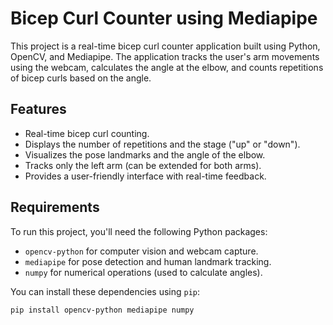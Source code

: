 # Bicep Curl Counter using Mediapipe

This project is a real-time bicep curl counter application built using Python, OpenCV, and Mediapipe. The application tracks the user's arm movements using the webcam, calculates the angle at the elbow, and counts repetitions of bicep curls based on the angle.

## Features

- Real-time bicep curl counting.
- Displays the number of repetitions and the stage ("up" or "down").
- Visualizes the pose landmarks and the angle of the elbow.
- Tracks only the left arm (can be extended for both arms).
- Provides a user-friendly interface with real-time feedback.

## Requirements

To run this project, you'll need the following Python packages:

- `opencv-python` for computer vision and webcam capture.
- `mediapipe` for pose detection and human landmark tracking.
- `numpy` for numerical operations (used to calculate angles).

You can install these dependencies using `pip`:

```bash
pip install opencv-python mediapipe numpy
